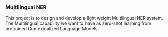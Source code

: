 ### Multilingual NER
This project is to design and develop a light weight 
Multilingual NER system. The Multilingual capability 
we want to have as zero-shot learning from pretrained 
Contextualized Language Models.
